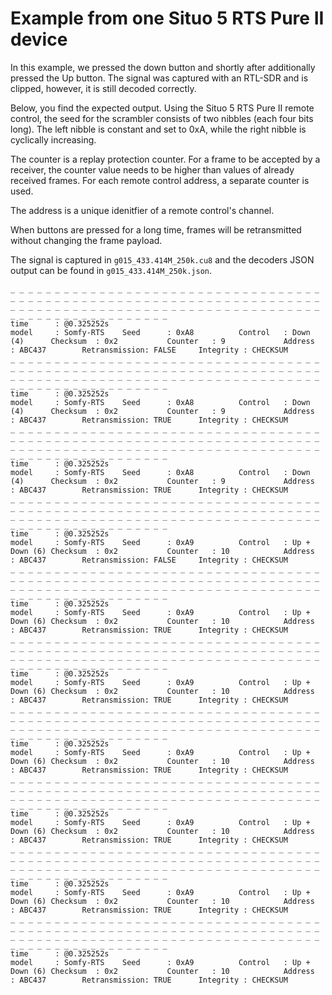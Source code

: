 # Example from one Situo 5 RTS Pure II device

In this example, we pressed the down button and shortly after additionally pressed the Up button. The signal was captured with an RTL-SDR and is clipped, however, it is still decoded correctly.

Below, you find the expected output. Using the Situo 5 RTS Pure II remote control, the seed for the scrambler consists of two nibbles (each four bits long). The left nibble is constant and set to 0xA, while the right nibble is cyclically increasing.

The counter is a replay protection counter. For a frame to be accepted by a receiver, the counter value needs to be higher than values of already received frames. For each remote control address, a separate counter is used.

The address is a unique idenitfier of a remote control's channel.

When buttons are pressed for a long time, frames will be retransmitted without changing the frame payload.

The signal is captured in `g015_433.414M_250k.cu8` and the decoders JSON output can be found in `g015_433.414M_250k.json`.


```
_ _ _ _ _ _ _ _ _ _ _ _ _ _ _ _ _ _ _ _ _ _ _ _ _ _ _ _ _ _ _ _ _ _ _ _ _ _ _ _ _ _ _ _ _ _ _ _ _ _ _ _ _ _ _ _ _ _ _ _ _ _ _ _ _ _ _ _ _ _ _ _ _ _ _ _ _ _ _ _ _ _ _ _ _ _ _ _ _ _ _ _ _ _ _ _ _ _ _ _ _ _ _ _ _ _ _ _ _ _ _ _ _ _ _ _ _ _ _ _ _ _ _ 
time      : @0.325252s
model     : Somfy-RTS    Seed      : 0xA8          Control   : Down (4)      Checksum  : 0x2           Counter   : 9             Address   : ABC437        Retransmission: FALSE     Integrity : CHECKSUM
_ _ _ _ _ _ _ _ _ _ _ _ _ _ _ _ _ _ _ _ _ _ _ _ _ _ _ _ _ _ _ _ _ _ _ _ _ _ _ _ _ _ _ _ _ _ _ _ _ _ _ _ _ _ _ _ _ _ _ _ _ _ _ _ _ _ _ _ _ _ _ _ _ _ _ _ _ _ _ _ _ _ _ _ _ _ _ _ _ _ _ _ _ _ _ _ _ _ _ _ _ _ _ _ _ _ _ _ _ _ _ _ _ _ _ _ _ _ _ _ _ _ _ 
time      : @0.325252s
model     : Somfy-RTS    Seed      : 0xA8          Control   : Down (4)      Checksum  : 0x2           Counter   : 9             Address   : ABC437        Retransmission: TRUE      Integrity : CHECKSUM
_ _ _ _ _ _ _ _ _ _ _ _ _ _ _ _ _ _ _ _ _ _ _ _ _ _ _ _ _ _ _ _ _ _ _ _ _ _ _ _ _ _ _ _ _ _ _ _ _ _ _ _ _ _ _ _ _ _ _ _ _ _ _ _ _ _ _ _ _ _ _ _ _ _ _ _ _ _ _ _ _ _ _ _ _ _ _ _ _ _ _ _ _ _ _ _ _ _ _ _ _ _ _ _ _ _ _ _ _ _ _ _ _ _ _ _ _ _ _ _ _ _ _ 
time      : @0.325252s
model     : Somfy-RTS    Seed      : 0xA8          Control   : Down (4)      Checksum  : 0x2           Counter   : 9             Address   : ABC437        Retransmission: TRUE      Integrity : CHECKSUM
_ _ _ _ _ _ _ _ _ _ _ _ _ _ _ _ _ _ _ _ _ _ _ _ _ _ _ _ _ _ _ _ _ _ _ _ _ _ _ _ _ _ _ _ _ _ _ _ _ _ _ _ _ _ _ _ _ _ _ _ _ _ _ _ _ _ _ _ _ _ _ _ _ _ _ _ _ _ _ _ _ _ _ _ _ _ _ _ _ _ _ _ _ _ _ _ _ _ _ _ _ _ _ _ _ _ _ _ _ _ _ _ _ _ _ _ _ _ _ _ _ _ _ 
time      : @0.325252s
model     : Somfy-RTS    Seed      : 0xA9          Control   : Up + Down (6) Checksum  : 0x2           Counter   : 10            Address   : ABC437        Retransmission: FALSE     Integrity : CHECKSUM
_ _ _ _ _ _ _ _ _ _ _ _ _ _ _ _ _ _ _ _ _ _ _ _ _ _ _ _ _ _ _ _ _ _ _ _ _ _ _ _ _ _ _ _ _ _ _ _ _ _ _ _ _ _ _ _ _ _ _ _ _ _ _ _ _ _ _ _ _ _ _ _ _ _ _ _ _ _ _ _ _ _ _ _ _ _ _ _ _ _ _ _ _ _ _ _ _ _ _ _ _ _ _ _ _ _ _ _ _ _ _ _ _ _ _ _ _ _ _ _ _ _ _ 
time      : @0.325252s
model     : Somfy-RTS    Seed      : 0xA9          Control   : Up + Down (6) Checksum  : 0x2           Counter   : 10            Address   : ABC437        Retransmission: TRUE      Integrity : CHECKSUM
_ _ _ _ _ _ _ _ _ _ _ _ _ _ _ _ _ _ _ _ _ _ _ _ _ _ _ _ _ _ _ _ _ _ _ _ _ _ _ _ _ _ _ _ _ _ _ _ _ _ _ _ _ _ _ _ _ _ _ _ _ _ _ _ _ _ _ _ _ _ _ _ _ _ _ _ _ _ _ _ _ _ _ _ _ _ _ _ _ _ _ _ _ _ _ _ _ _ _ _ _ _ _ _ _ _ _ _ _ _ _ _ _ _ _ _ _ _ _ _ _ _ _ 
time      : @0.325252s
model     : Somfy-RTS    Seed      : 0xA9          Control   : Up + Down (6) Checksum  : 0x2           Counter   : 10            Address   : ABC437        Retransmission: TRUE      Integrity : CHECKSUM
_ _ _ _ _ _ _ _ _ _ _ _ _ _ _ _ _ _ _ _ _ _ _ _ _ _ _ _ _ _ _ _ _ _ _ _ _ _ _ _ _ _ _ _ _ _ _ _ _ _ _ _ _ _ _ _ _ _ _ _ _ _ _ _ _ _ _ _ _ _ _ _ _ _ _ _ _ _ _ _ _ _ _ _ _ _ _ _ _ _ _ _ _ _ _ _ _ _ _ _ _ _ _ _ _ _ _ _ _ _ _ _ _ _ _ _ _ _ _ _ _ _ _ 
time      : @0.325252s
model     : Somfy-RTS    Seed      : 0xA9          Control   : Up + Down (6) Checksum  : 0x2           Counter   : 10            Address   : ABC437        Retransmission: TRUE      Integrity : CHECKSUM
_ _ _ _ _ _ _ _ _ _ _ _ _ _ _ _ _ _ _ _ _ _ _ _ _ _ _ _ _ _ _ _ _ _ _ _ _ _ _ _ _ _ _ _ _ _ _ _ _ _ _ _ _ _ _ _ _ _ _ _ _ _ _ _ _ _ _ _ _ _ _ _ _ _ _ _ _ _ _ _ _ _ _ _ _ _ _ _ _ _ _ _ _ _ _ _ _ _ _ _ _ _ _ _ _ _ _ _ _ _ _ _ _ _ _ _ _ _ _ _ _ _ _ 
time      : @0.325252s
model     : Somfy-RTS    Seed      : 0xA9          Control   : Up + Down (6) Checksum  : 0x2           Counter   : 10            Address   : ABC437        Retransmission: TRUE      Integrity : CHECKSUM
_ _ _ _ _ _ _ _ _ _ _ _ _ _ _ _ _ _ _ _ _ _ _ _ _ _ _ _ _ _ _ _ _ _ _ _ _ _ _ _ _ _ _ _ _ _ _ _ _ _ _ _ _ _ _ _ _ _ _ _ _ _ _ _ _ _ _ _ _ _ _ _ _ _ _ _ _ _ _ _ _ _ _ _ _ _ _ _ _ _ _ _ _ _ _ _ _ _ _ _ _ _ _ _ _ _ _ _ _ _ _ _ _ _ _ _ _ _ _ _ _ _ _ 
time      : @0.325252s
model     : Somfy-RTS    Seed      : 0xA9          Control   : Up + Down (6) Checksum  : 0x2           Counter   : 10            Address   : ABC437        Retransmission: TRUE      Integrity : CHECKSUM
_ _ _ _ _ _ _ _ _ _ _ _ _ _ _ _ _ _ _ _ _ _ _ _ _ _ _ _ _ _ _ _ _ _ _ _ _ _ _ _ _ _ _ _ _ _ _ _ _ _ _ _ _ _ _ _ _ _ _ _ _ _ _ _ _ _ _ _ _ _ _ _ _ _ _ _ _ _ _ _ _ _ _ _ _ _ _ _ _ _ _ _ _ _ _ _ _ _ _ _ _ _ _ _ _ _ _ _ _ _ _ _ _ _ _ _ _ _ _ _ _ _ _ 
time      : @0.325252s
model     : Somfy-RTS    Seed      : 0xA9          Control   : Up + Down (6) Checksum  : 0x2           Counter   : 10            Address   : ABC437        Retransmission: TRUE      Integrity : CHECKSUM
```
